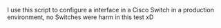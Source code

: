 I use this script to configure a interface in a Cisco Switch in a production environment, no Switches were harm in this test xD
